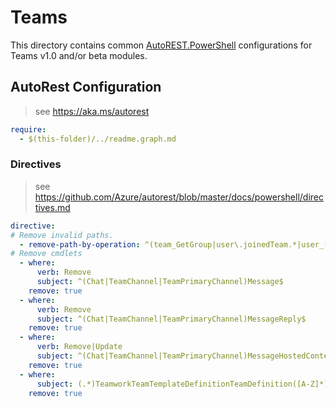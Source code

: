 # Teams

This directory contains common [AutoREST.PowerShell](https://github.com/Azure/autorest.powershell) configurations for Teams v1.0 and/or beta modules.

## AutoRest Configuration

> see <https://aka.ms/autorest>

``` yaml
require:
  - $(this-folder)/../readme.graph.md
```

### Directives

> see https://github.com/Azure/autorest/blob/master/docs/powershell/directives.md

``` yaml
directive:
# Remove invalid paths.
  - remove-path-by-operation: ^(team_GetGroup|user\.joinedTeam.*|user_(Get|Update|Delete|Create)JoinedTeam|.*_UpdateInstalledApp)$
# Remove cmdlets
  - where:
      verb: Remove
      subject: ^(Chat|TeamChannel|TeamPrimaryChannel)Message$
    remove: true
  - where:
      verb: Remove
      subject: ^(Chat|TeamChannel|TeamPrimaryChannel)MessageReply$
    remove: true
  - where:
      verb: Remove|Update
      subject: ^(Chat|TeamChannel|TeamPrimaryChannel)MessageHostedContent$
    remove: true
  - where:
      subject: (.*)TeamworkTeamTemplateDefinitionTeamDefinition([A-Z]*)$
    remove: true
```
